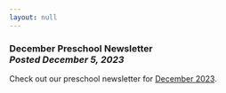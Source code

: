```yaml
---
layout: null
---
```


<h3 class="ui header">
  December Preschool Newsletter
  <div class="sub header">
    <i>Posted December 5, 2023</i>
  </div>
</h3>

Check out our preschool newsletter for
<a href="{{ site.baseurl }}/assets/newsletters/2023-2024/COH_December_2023_Newsletter.pdf">December 2023</a>.
